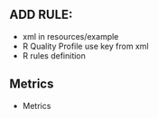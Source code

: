 ## ADD RULE:
* xml in resources/example 
* R Quality Profile use key from xml
* R rules definition

## Metrics
* Metrics